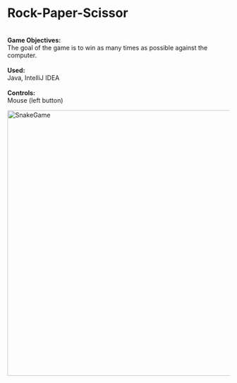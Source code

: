 # Rock-Paper-Scissor
 
<br><b>Game Objectives:</b></br>
The goal of the game is to win as many times as possible against the computer.
<br></br>
<b>Used:</b>
<br>Java, IntelliJ IDEA</br>
<br><b>Controls:</b></br>
Mouse (left button)

<img src="https://github.com/leandromamorim/Rock-Paper-Scissor/assets/154922709/a11b1b00-efa6-4d42-8869-a1b81eb70294" width="600" height="600" alt="SnakeGame">
